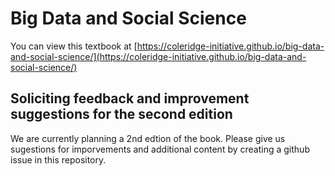 # Big Data and Social Science 

You can view this textbook at [https://coleridge-initiative.github.io/big-data-and-social-science/](https://coleridge-initiative.github.io/big-data-and-social-science/)

## Soliciting feedback and improvement suggestions for the second edition

We are currently planning a 2nd edtion of the book. Please give us sugestions for imporvements and additional content by creating a github issue in this repository.

